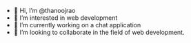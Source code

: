 - 👋 Hi, I’m @thanoojrao
- 👀 I’m interested in web development
- 🌱 I’m currently working on a chat application
- 💞️ I’m looking to collaborate in the field of web development.

<!---
thanoojrao/thanoojrao is a ✨ special ✨ repository because its `README.md` (this file) appears on your GitHub profile.
You can click the Preview link to take a look at your changes.
--->
